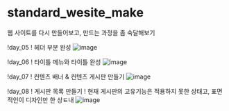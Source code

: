 # standard_wesite_make
웹 사이트를 다시 만들어보고, 만드는 과정을 좀 숙달해보기


!day_05
! 헤더 부분 완성
![image](https://user-images.githubusercontent.com/62534722/143585468-d7fe0ddf-4bef-435e-92d9-304649114c7d.png)

!day_06
! 타이틀 메뉴와 타이틀 완성
![image](https://user-images.githubusercontent.com/62534722/143824680-342f2e9a-a29a-4510-ad3c-2dbc92385ccf.png)

!day_07
! 컨텐츠 배너 & 컨텐츠 게시판 만들기
![image](https://user-images.githubusercontent.com/62534722/144019017-6742835d-e14a-44b5-a263-508ab3274a07.png)

!day_08
! 게시판 목록 만들기
! 현재 게시판의 고유기능은 적용하지 못한 상태고, 표면적인이 디자인만 한 상ㅌ내
![image](https://user-images.githubusercontent.com/62534722/144236644-d5231462-9fcb-4bfb-b9a2-ea71ce6cc23d.png)

